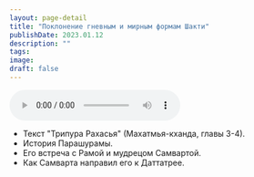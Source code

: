 ```yaml
---
layout: page-detail
title: "Поклонение гневным и мирным формам Шакти"
publishDate: 2023.01.12
description: ""
tags:
image:
draft: false
---
```


<audio title="2023.01.12 - Поклонение гневным и мирным формам Шакти.mp3" src="https://filer-api.advayta.org/v1.0/public/files/75700" controls=""></audio>

* Текст "Трипура Рахасья" (Махатмья-кханда, главы 3-4).
* История Парашурамы.
* Его встреча с Рамой и мудрецом Самвартой.
* Как Самварта направил его к Даттатрее.

  
